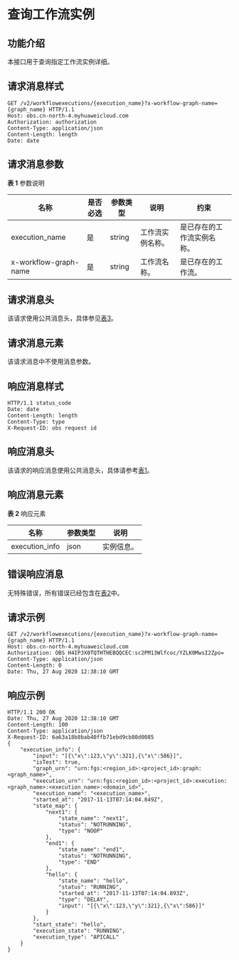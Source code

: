 # 查询工作流实例<a name="obs_04_0129"></a>

## 功能介绍<a name="section75005621314"></a>

本接口用于查询指定工作流实例详细。

## 请求消息样式<a name="section51167945152946"></a>

```
GET /v2/workflowexecutions/{execution_name}?x-workflow-graph-name={graph_name} HTTP/1.1
Host: obs.cn-north-4.myhuaweicloud.com 
Authorization: authorization
Content-Type: application/json
Content-Length: length
Date: date
```

## 请求消息参数<a name="section8460101612412"></a>

**表 1**  参数说明

|名称|是否必选|参数类型|说明|约束|
|--|--|--|--|--|
|execution_name|是|string|工作流实例名称。|是已存在的工作流实例名称。|
|x-workflow-graph-name|是|string|工作流名称。|是已存在的工作流。|


## 请求消息头<a name="section16227023104816"></a>

该请求使用公共消息头，具体参见[表3](构造请求.md#table25197309)。

## 请求消息元素<a name="section1327516527356"></a>

该请求消息中不使用消息参数。

## 响应消息样式<a name="section920694152946"></a>

```
HTTP/1.1 status_code 
Date: date 
Content-Length: length 
Content-Type: type
X-Request-ID: obs request id
```

## 响应消息头<a name="section8877856"></a>

该请求的响应消息使用公共消息头，具体请参考[表1](返回结果.md#d0e686)。

## 响应消息元素<a name="section12791844"></a>

**表 2**  响应元素

|名称|参数类型|说明|
|--|--|--|
|execution_info|json|实例信息。|


## 错误响应消息<a name="section48017739"></a>

无特殊错误，所有错误已经包含在[表2](错误码.md#d0e843)中。

## 请求示例<a name="section14482163815396"></a>

```
GET /v2/workflowexecutions/{execution_name}?x-workflow-graph-name={graph_name} HTTP/1.1
Host: obs.cn-north-4.myhuaweicloud.com 
Authorization: OBS H4IPJX0TQTHTHEBQQCEC:sc2PM13Wlfcoc/YZLK0MwsI2Zpo=
Content-Type: application/json
Content-Length: 0
Date: Thu, 27 Aug 2020 12:38:10 GMT
```

## 响应示例<a name="section18655204717262"></a>

```
HTTP/1.1 200 OK 
Date: Thu, 27 Aug 2020 12:38:10 GMT 
Content-Length: 100 
Content-Type: application/json
X-Request-ID: 6a63a18b8bab40ffb71ebd9cb80d0085
{
    "execution_info": {
        "input": "[{\"x\":123,\"y\":321},{\"x\":586}]",
        "isTest": true,
        "graph_urn": "urn:fgs:<region_id>:<project_id>:graph:<graph_name>",
        "execution_urn": "urn:fgs:<region_id>:<project_id>:execution:<graph_name>:<execution_name>:<domain_id>",
        "execution_name": "<execution_name>",
        "started_at": "2017-11-13T07:14:04.849Z",
        "state_map": {
            "next1": {
                "state_name": "next1",
                "status": "NOTRUNNING",
                "type": "NOOP"
            },
            "end1": {
                "state_name": "end1",
                "status": "NOTRUNNING",
                "type": "END"
            },
            "hello": {
                "state_name": "hello",
                "status": "RUNNING",
                "started_at": "2017-11-13T07:14:04.893Z",
                "type": "DELAY",
                "input": "[{\"x\":123,\"y\":321},{\"x\":586}]"
            }
        },
        "start_state": "hello",
        "execution_state": "RUNNING",
        "execution_type": "APICALL"
    }
}
```

